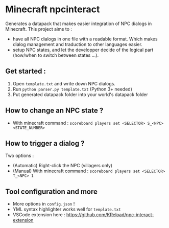 # Minecraft npcinteract
Generates a datapack that makes easier integration of NPC dialogs in Minecraft.
This project aims to :
- have all NPC dialogs in one file with a readable format. Which makes dialog management and traduction to other languages easier.
- setup NPC states, and let the developper decide of the logical part (how/when to switch between states ...).

## Get started :
1) Open `template.txt` and write down NPC dialogs. 
2) Run `python parser.py template.txt`  (Python 3+ needed)
3) Put generated datapack folder into your world's datapack folder

## How to change an NPC state ?
- With minecraft command :
`scoreboard players set <SELECTOR> S_<NPC> <STATE_NUMBER>`

## How to trigger a dialog ?
Two options :
- (Automatic) Right-click the NPC (villagers only)
- (Manual) With minecraft command : 
`scoreboard players set <SELECTOR> T_<NPC> 1`

## Tool configuration and more
- More options in `config.json` !
- YML syntax highlighter works well for `template.txt`
- VSCode extension here : https://github.com/KReload/npc-interact-extension
